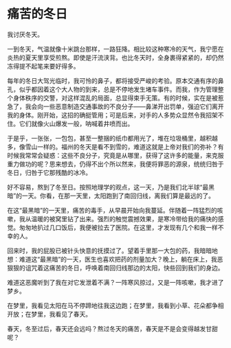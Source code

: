 # 痛苦的冬日

我讨厌冬天。

一到冬天，气温就像十米跳台那样，一路狂降。相比较这种寒冷的天气，我宁愿在炎热的夏天里享受煎熬。即使是汗流浃背。也比冬天时，全身裹得紧紧的，却仍然冻得提不起笔来要好得多。

每年的冬日大驾光临时，我可怜的鼻子，都将接受严峻的考验。原本交通有序的鼻孔，似乎都因着这个大人物的到来，总是不停地发生堵车事件。而我，作为管理整个身体秩序的交警，对这样混乱的局面，总显得束手无策。有的时候，实在是被惹急了，我会向一些恶意制造交通事故的不良分子——鼻涕开出罚单，强迫它们离开我的身体。刚开始，这招的确挺管用；可是后来，对手的人多势众显然令我招架不住。它们就像火山爆发一般，呐喊着井喷而出。

于是乎，一张张，一包包，甚至一整捆的纸巾都用光了，堆在垃圾桶里，越积越多，像雪山一样的。福州的冬天是看不到雪的，难道这就是上帝对我们的弥补？有时候我常常会疑惑：这些不良分子，究竟是从哪里，获得了这许多的能量，来克服重力做功的呢？思来想去，仍得不出个所以然来，我便将罪恶的源泉，统统归咎于冬日，归咎于它那残酷的冰冷。

好不容易，熬到了冬至日。按照地理学的观点，这一天，乃是我们北半球“最黑暗”的一天。你看，在那一天里，太阳跑到了南回归线，离我们算是最远的了。

在这“最黑暗”的一天里，痛苦的毒手，从早晨开始向我蔓延。伴随着一阵猛烈的咳嗽，我从温暖的被窝里钻了出来。强烈的触觉震撼效果，是寒冷带给我的痛快的感觉。匆匆地扒过几口饭后，我便被拉去了医院。在这里，才发现有几个和我一样不幸的人。

回来时，我的屁股已被针头快意的抚摸过了。望着手里那一大包的药，我暗暗地想：难道这“最黑暗”的一天，医生也喜欢把药的剂量加大？晚上，躺在床上，我恶狠狠的诅咒着这痛苦的冬日，呼唤着南回归线那边的太阳，快些回到我们的身边。

难道这恶魔听到了我在对它发泄着不满？一阵寒风掠过，又是一阵咳嗽，我才进了梦乡。

在梦里，我看见太阳在马不停蹄地往我这边跑；在梦里，我看到小草、花朵都争相开放；在梦里，我看见了春天。

春天，冬至过后，春天还会远吗？熬过冬天的痛苦，春天是不是会变得越发甘甜呢？
